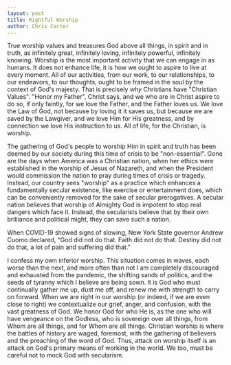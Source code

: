 ```yaml
---
layout: post
title: Rightful Worship
author: Chris Carter
---
```


True worship values and treasures God above all things, in spirit and in truth, as infinitely great, infinitely loving, infinitely powerful, infinitely knowing. Worship is the most important activity that we can engage in as humans. It does not enhance life, it is how we ought to aspire to live at every moment. All of our activities, from our work, to our relationships, to our endeavors, to our thoughts, ought to be framed in the soul by the context of God's majesty. That is precisely *why* Christians have "Christian Values". "Honor my Father", Christ says, and we who are in Christ aspire to do so, if only faintly, for we love the Father, and the Father loves us. We love the Law of God, not because by loving it it saves us, but because we are saved by the Lawgiver, and we love Him for His greatness, and by connection we love His instruction to us. All of life, for the Christian, is worship.



The gathering of God's people to worship Him in spirit and truth has been deemed by our society during this time of crisis to be "non-essential". Gone are the days when America was a Christian nation, when her ethics were established in the worship of Jesus of Nazareth, and when the President would commission the nation to pray during times of crisis or tragedy. Instead, our country sees "worship" as a practice which enhances a fundamentally secular existence, like exercise or entertainment does, which can be conveniently removed for the sake of secular prerogatives. A secular nation believes that worship of Almighty God is impotent to stop real dangers which face it. Instead, the secularists believe that by their own brilliance and political might, they can save such a nation.



When COVID-19 showed signs of slowing, New York State governor Andrew Cuomo declared, “God did not do that. Faith did not do that. Destiny did not do that, a lot of pain and suffering did that.”



I confess my own inferior worship. This situation comes in waves, each worse than the next, and more often than not I am completely discouraged and exhausted from the pandemic, the shifting sands of politics, and the seeds of tyranny which I believe are being sown. It is God who must continually gather me up, dust me off, and renew me with strength to carry on forward. When we are right in our worship (or indeed, if we are even close to right) we contextualize our grief, anger, and confusion, with the vast greatness of God. We honor God for who He is, as the one who will have vengeance on the Godless, who is sovereign over all things, from Whom are all things, and for Whom are all things. Christian worship is where the battles of history are waged, foremost, with the gathering of believers and the preaching of the word of God. Thus, attack on worship itself is an attack on God's primary means of working in the world. We too, must be careful not to mock God with secularism.
